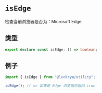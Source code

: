 # `isEdge`

检查当前浏览器是否为：Microsoft Edge

## 类型

```ts
export declare const isEdge: () => boolean;
```

## 例子

```ts
import { isEdge } from "@luckrya/utility";

isEdge(); // => 如果是 Edge 浏览器则返回 true
```
